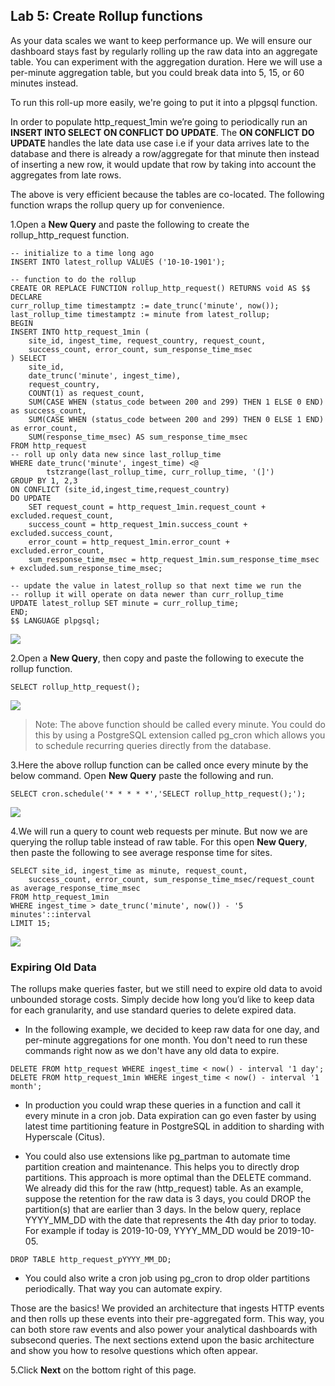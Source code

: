 ## **Lab 5: Create Rollup functions**

As your data scales we want to keep performance up. We will ensure our dashboard stays fast by regularly rolling up the raw data into an aggregate table. You can experiment with the aggregation duration. Here we will use a per-minute aggregation table, but you could break data into 5, 15, or 60 minutes instead.

To run this roll-up more easily, we're going to put it into a plpgsql function.

In order to populate http_request_1min we’re going to periodically run an **INSERT INTO SELECT ON CONFLICT DO UPDATE**. The **ON CONFLICT DO UPDATE** handles the late data use case i.e if your data arrives late to the database and there is already a row/aggregate for that minute then instead of inserting a new row, it would update that row  by taking into account the aggregates from late rows.
 
The above is very efficient because the tables are co-located. The following function wraps the rollup query up for convenience.


1.Open a **New Query** and paste the following to create the rollup_http_request function.

```
-- initialize to a time long ago
INSERT INTO latest_rollup VALUES ('10-10-1901');

-- function to do the rollup
CREATE OR REPLACE FUNCTION rollup_http_request() RETURNS void AS $$
DECLARE
curr_rollup_time timestamptz := date_trunc('minute', now());
last_rollup_time timestamptz := minute from latest_rollup;
BEGIN
INSERT INTO http_request_1min (
    site_id, ingest_time, request_country, request_count,
    success_count, error_count, sum_response_time_msec
) SELECT
    site_id,
    date_trunc('minute', ingest_time),
    request_country,
    COUNT(1) as request_count,
    SUM(CASE WHEN (status_code between 200 and 299) THEN 1 ELSE 0 END) as success_count,
    SUM(CASE WHEN (status_code between 200 and 299) THEN 0 ELSE 1 END) as error_count,
    SUM(response_time_msec) AS sum_response_time_msec
FROM http_request
-- roll up only data new since last_rollup_time
WHERE date_trunc('minute', ingest_time) <@
        tstzrange(last_rollup_time, curr_rollup_time, '(]')
GROUP BY 1, 2,3
ON CONFLICT (site_id,ingest_time,request_country)
DO UPDATE
    SET request_count = http_request_1min.request_count + excluded.request_count,
    success_count = http_request_1min.success_count + excluded.success_count,
    error_count = http_request_1min.error_count + excluded.error_count,
    sum_response_time_msec = http_request_1min.sum_response_time_msec + excluded.sum_response_time_msec;

-- update the value in latest_rollup so that next time we run the
-- rollup it will operate on data newer than curr_rollup_time
UPDATE latest_rollup SET minute = curr_rollup_time;
END;
$$ LANGUAGE plpgsql;
```

<kbd>![](images/1rollup.png)</kbd>

2.Open a **New Query**, then copy and paste the following to execute the rollup function.
```
SELECT rollup_http_request(); 
```

<kbd>![](images/query5rollup1.png)</kbd>

> Note: The above function should be called every minute. You could do this by using a PostgreSQL extension called pg_cron which allows you to schedule recurring queries directly from the database. 

3.Here the above rollup function can be called once every minute by the below command. Open **New Query** paste the following and run.

```
SELECT cron.schedule('* * * * *','SELECT rollup_http_request();'); 
```

<kbd>![](images/schedule.png)</kbd>

4.We will run a query to count web requests per minute. But now we are querying the rollup table instead of raw table. For this open **New Query**, then paste the following to see average response time for sites.

```
SELECT site_id, ingest_time as minute, request_count,
    success_count, error_count, sum_response_time_msec/request_count as average_response_time_msec
FROM http_request_1min
WHERE ingest_time > date_trunc('minute', now()) - '5 minutes'::interval
LIMIT 15;
```

<kbd>![](images/lab5.png)</kbd>

### Expiring Old Data

The rollups make queries faster, but we still need to expire old data to avoid unbounded storage costs. Simply decide how long you’d like to keep data for each granularity, and use standard queries to delete expired data. 

- In the following example, we decided to keep raw data for one day, and per-minute aggregations for one month. You don't need to run these commands right now as we don't have any old data to expire.

```
DELETE FROM http_request WHERE ingest_time < now() - interval '1 day';
DELETE FROM http_request_1min WHERE ingest_time < now() - interval '1 month';
``` 

-  In production you could wrap these queries in a function and call it every minute in a cron job. Data expiration can go even faster by using latest time partitioning feature in PostgreSQL in addition to sharding with Hyperscale (Citus).

- You could also use extensions like pg_partman to automate time partition creation and maintenance. This helps you to directly drop partitions. This approach is more optimal than the DELETE command. We already did this for the raw (http_request) table. As an example, suppose the retention for the raw data is 3 days, you could DROP the partition(s) that are earlier than 3 days. In the below query, replace YYYY_MM_DD with the date that represents the 4th day prior to today. For example if today is 2019-10-09, YYYY_MM_DD would be 2019-10-05.

```
DROP TABLE http_request_pYYYY_MM_DD;
```

- You could also write a cron job using pg_cron to drop older partitions periodically. That way you can automate expiry.

Those are the basics! We provided an architecture that ingests HTTP events and then rolls up these events into their pre-aggregated form. This way, you can both store raw events and also power your analytical dashboards with subsecond queries.
The next sections extend upon the basic architecture and show you how to resolve questions which often appear.

5.Click **Next** on the bottom right of this page.

